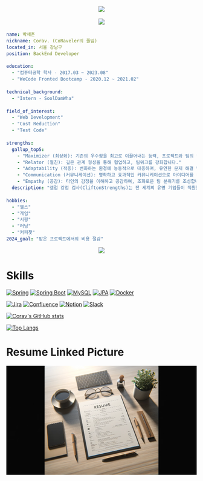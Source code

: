 <p align="center">
<img src="https://capsule-render.vercel.app/api?text=%EB%B0%98%EA%B0%91%EC%8A%B5%EB%8B%88%EB%8B%A4%20%20%F0%9F%8E%B6&animation=fadeIn&type=waving&color=timeGradient&height=100" />
</p>

<p align="center">
<img src="https://media.giphy.com/media/dRvEZLV0ORAmHT1L5u/giphy.gif?cid=82a1493b8bcs4rb43gjtn3b8ukzr5v0ixf5nqu6yadfdq2tp&ep=v1_gifs_trending&rid=giphy.gif&ct=g"/>
</p>


```yaml
name: 박채훈
nickname: Corav. (CoRaveler의 줄임)
located_in: 서울 강남구
position: BackEnd Developer

education:
  - "컴퓨터공학 학사 - 2017.03 ~ 2023.08"
  - "WeCode Fronted Bootcamp - 2020.12 ~ 2021.02"

technical_background:
  - "Intern - SoolDamWha"

field_of_interest:
  - "Web Development"
  - "Cost Reduction"
  - "Test Code"

strengths:
  gallup_top5:
    - "Maximizer (최상화): 기존의 우수함을 최고로 이끌어내는 능력, 프로젝트와 팀의 잠재력을 극대화합니다."
    - "Relator (절친): 깊은 관계 형성을 통해 협업하고, 팀워크를 강화합니다."
    - "Adaptability (적응): 변화하는 환경에 능동적으로 대응하며, 유연한 문제 해결 방식을 제시합니다."
    - "Communication (커뮤니케이션): 명확하고 효과적인 커뮤니케이션으로 아이디어를 전달하고, 팀 내 소통을 원활하게 합니다."
    - "Empathy (공감): 타인의 감정을 이해하고 공감하여, 조화로운 팀 분위기를 조성합니다."
  description: "갤럽 강점 검사(CliftonStrengths)는 전 세계의 유명 기업들이 직원들의 독특한 재능을 발견하고 최대한 활용하기 위해 사용하는 심리학 기반의 개인 강점 평가 도구입니다."

hobbies:
  - "헬스"
  - "게임"
  - "서핑"
  - "러닝"
  - "커피챗"
2024_goal: "맡은 프로젝트에서의 비용 절감"

```


<p align="center">
  <img src="https://capsule-render.vercel.app/api?text=Hey Everyone!🕹️&animation=fadeIn&type=waving&color=gradient&height=100"/>
</p>

# Skills

[![Spring](https://img.shields.io/badge/spring-6DB33F.svg?style=for-the-badge&logo=spring&logoColor=white)](https://spring.io/)
[![Spring Boot](https://img.shields.io/badge/spring%20boot-6DB33F.svg?style=for-the-badge&logo=spring%20boot&logoColor=white)](https://spring.io/)
[![MySQL](https://img.shields.io/badge/MySQL-4479A1.svg?style=for-the-badge&logo=MySQL&logoColor=black)](https://www.mysql.com/)
[![JPA](https://img.shields.io/badge/JPA-59666C.svg?style=for-the-badge&logo=hibernate&logoColor=BAAE85)](https://spring.io/projects/spring-data-jpa)
[![Docker](https://img.shields.io/badge/docker-2496ED.svg?style=for-the-badge&logo=docker&logoColor=white)](https://www.docker.com/)

[![Jira](https://img.shields.io/badge/jira-0052CC.svg?style=for-the-badge&logo=jira&logoColor=white)](https://www.atlassian.com/software/jira)
[![Confluence](https://img.shields.io/badge/confluence-172B4D.svg?style=for-the-badge&logo=confluence&logoColor=white)](https://www.atlassian.com/software/confluence)
[![Notion](https://img.shields.io/badge/notion-000000.svg?style=for-the-badge&logo=notion&logoColor=white)](https://www.notion.so/)
[![Slack](https://img.shields.io/badge/slack-4A154B.svg?style=for-the-badge&logo=slack&logoColor=white)](https://slack.com/)

[![Corav's GitHub stats](https://github-readme-stats.vercel.app/api?username=xpmxf4&hide=issues&show_icons=true&theme=transparent)](https://github.com/xpmxf4/github-readme-stats)


[![Top Langs](https://github-readme-stats.vercel.app/api/top-langs/?username=xpmxf4&hide=javascript,css,typescript,python&langs_count=4&layout=compact)](https://github.com/xpmxf4/github-readme-stats)


# Resume Linked Picture
[![resume-cover](https://github.com/xpmxf4/xpmxf4/blob/main/resume.webp "박채훈 이력서")](https://docs.google.com/document/d/1OCqnyrkAlBqTIez6nRhUsk-65Z3cohfE2h74yyYY-RE/edit?usp=sharing)
